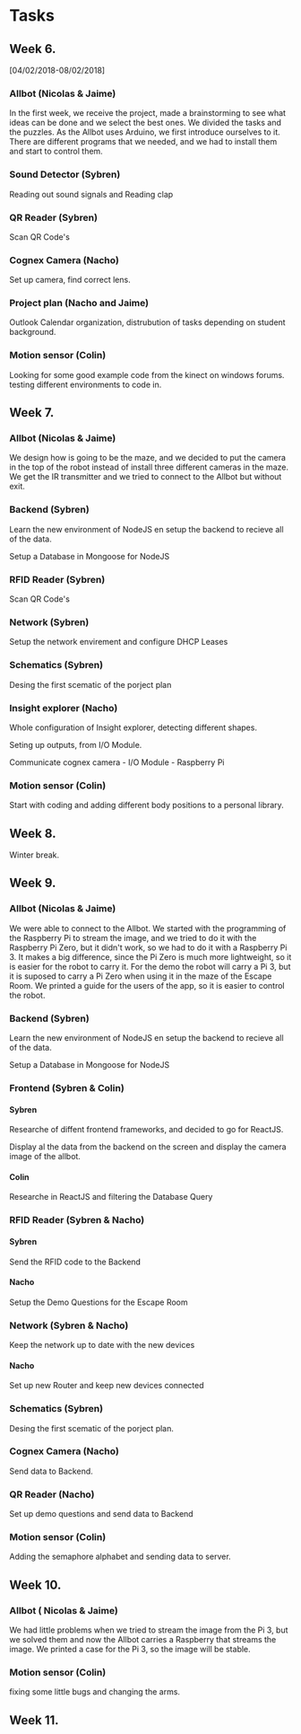# Tasks

## Week 6. 

\[04/02/2018-08/02/2018\]

### Allbot \(Nicolas & Jaime\)

In the first week, we receive the project, made a brainstorming to see what ideas can be done and we select the best ones. We divided the tasks and the puzzles. As the Allbot uses Arduino, we first introduce ourselves to it. There are different programs that we needed, and we had to install them and start to control them.

### Sound Detector \(Sybren\)

Reading out sound signals and Reading clap

### QR Reader \(Sybren\)

Scan QR Code's 

### Cognex Camera \(Nacho\)

Set up camera, find correct lens.

### Project plan \(Nacho and Jaime\)

Outlook Calendar organization, distrubution of tasks depending on student background.

### Motion sensor \(Colin\)

Looking for some good example code from the kinect on windows forums. testing different environments to code in.

## Week 7.

### Allbot \(Nicolas & Jaime\)

We design how is going to be the maze, and we decided to put the camera in the top of the robot instead of install three different cameras in the maze. We get the IR transmitter and we tried to connect to the Allbot but without exit.

### Backend \(Sybren\)

Learn the new environment of NodeJS en setup the backend to recieve all of the data. 

Setup a Database in Mongoose for NodeJS

### RFID Reader \(Sybren\)

Scan QR Code's 

### Network \(Sybren\)

Setup the network envirement and configure DHCP Leases

### Schematics  \(Sybren\)

Desing the first scematic of the porject plan

### Insight explorer \(Nacho\)

Whole configuration of Insight explorer, detecting different shapes.

Seting up outputs, from I/O Module. 

Communicate cognex camera - I/O Module - Raspberry Pi

### Motion sensor \(Colin\)

Start with coding and adding different body positions to a personal library.

## Week 8.

Winter break.

## Week 9.

### Allbot \(Nicolas & Jaime\)

We were able to connect to the Allbot. We started with the programming of the Raspberry Pi to stream the image, and we tried to do it with the Raspberry Pi Zero, but it didn't work, so we had to do it with a Raspberry Pi 3. It makes a big difference, since the Pi Zero is much more lightweight, so it  is easier for the robot to carry it. For the demo the robot will carry a Pi 3, but it is suposed to carry a Pi Zero when using it in the maze of the Escape Room. We printed a guide for the users of the app, so it is easier to control the robot. 

### Backend \(Sybren\)

Learn the new environment of NodeJS en setup the backend to recieve all of the data. 

Setup a Database in Mongoose for NodeJS

### Frontend \(Sybren & Colin\)

#### Sybren

Researche of diffent frontend frameworks, and decided to go for ReactJS. 

Display al the data from the backend on the screen and display the camera image of the allbot.

#### Colin

 Researche in ReactJS and filtering the Database Query 

### RFID Reader \(Sybren & Nacho\)

#### Sybren

Send the RFID code to the Backend 

#### Nacho

Setup the Demo Questions for the Escape Room

### Network \(Sybren & Nacho\)

Keep the network up to date with the new devices 

#### Nacho

Set up new Router and keep new devices connected

### Schematics  \(Sybren\)

Desing the first scematic of the porject plan.

### Cognex Camera \(Nacho\)

Send data to Backend.

### QR Reader \(Nacho\)

Set up demo questions and send data to Backend

### Motion sensor \(Colin\)

Adding the semaphore alphabet and sending data to server.

## Week 10.

### Allbot \( Nicolas & Jaime\)

We had little problems when we tried to stream the image from the Pi 3, but we solved them and now the Allbot carries a Raspberry that streams the image. We printed a case for the Pi 3, so the image will be stable. 

### Motion sensor \(Colin\)

fixing some little bugs and changing the arms.

## Week 11.

## 





